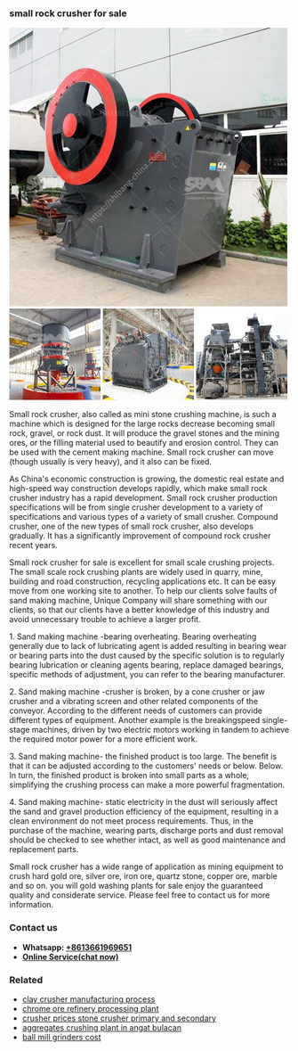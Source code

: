 <h3>small rock crusher for sale</h3><img src='1708663648.jpg' alt=''><p>Small rock crusher, also called as mini stone crushing machine, is such a machine which is designed for the large rocks decrease becoming small rock, gravel, or rock dust. It will produce the gravel stones and the mining ores, or the filling material used to beautify and erosion control. They can be used with the cement making machine. Small rock crusher can move (though usually is very heavy), and it also can be fixed.</p><p>As China's economic construction is growing, the domestic real estate and high-speed way construction develops rapidly, which make small rock crusher industry has a rapid development. Small rock crusher production specifications will be from single crusher development to a variety of specifications and various types of a variety of small crusher. Compound crusher, one of the new types of small rock crusher, also develops gradually. It has a significantly improvement of compound rock crusher recent years.</p><p>Small rock crusher for sale is excellent for small scale crushing projects. The small scale rock crushing plants are widely used in quarry, mine, building and road construction, recycling applications etc. It can be easy move from one working site to another. To help our clients solve faults of sand making machine, Unique Company will share something with our clients, so that our clients have a better knowledge of this industry and avoid unnecessary trouble to achieve a larger profit.</p><p>1. Sand making machine -bearing overheating. Bearing overheating generally due to lack of lubricating agent is added resulting in bearing wear or bearing parts into the dust caused by the specific solution is to regularly bearing lubrication or cleaning agents bearing, replace damaged bearings, specific methods of adjustment, you can refer to the bearing manufacturer.</p><p>2. Sand making machine -crusher is broken, by a cone crusher or jaw crusher and a vibrating screen and other related components of the conveyor. According to the different needs of customers can provide different types of equipment. Another example is the breakingspeed single-stage machines, driven by two electric motors working in tandem to achieve the required motor power for a more efficient work.</p><p>3. Sand making machine- the finished product is too large. The benefit is that it can be adjusted according to the customers' needs or below. Below. In turn, the finished product is broken into small parts as a whole, simplifying the crushing process can make a more powerful fragmentation.</p><p>4. Sand making machine- static electricity in the dust will seriously affect the sand and gravel production efficiency of the equipment, resulting in a clean environment do not meet process requirements. Thus, in the purchase of the machine, wearing parts, discharge ports and dust removal should be checked to see whether intact, as well as good maintenance and replacement parts.</p><p>Small rock crusher has a wide range of application as mining equipment to crush hard gold ore, silver ore, iron ore, quartz stone, copper ore, marble and so on. you will gold washing plants for sale enjoy the guaranteed quality and considerate service. Please feel free to contact us for more information.</p><h3>Contact us</h3><ul><li><strong>Whatsapp:&nbsp;<a href="https://wa.me/8613661969651">+8613661969651</a></strong></li><li><a href="https://swt.shibang-china.com/?git&amp;zhl&amp;small rock crusher for sale"><strong>Online Service(chat now)</strong></a></li></ul><h3>Related</h3><ul><li><a href='clay crusher manufacturing process.md'>clay crusher manufacturing process</a></li><li><a href='chrome ore refinery processing plant.md'>chrome ore refinery processing plant</a></li><li><a href='crusher prices stone crusher primary and secondary.md'>crusher prices stone crusher primary and secondary</a></li><li><a href='aggregates crushing plant in angat bulacan.md'>aggregates crushing plant in angat bulacan</a></li><li><a href='ball mill grinders cost.md'>ball mill grinders cost</a></li></ul>